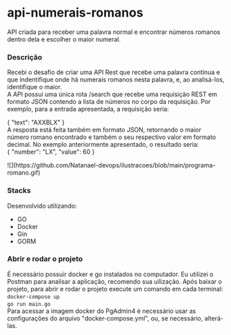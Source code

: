 # api-numerais-romanos
API criada para receber uma palavra normal e encontrar números romanos dentro dela e escolher o maior numeral.

<h3> Descrição </h3>
<p> Recebi o desafio de criar uma API Rest que recebe uma palavra contínua e que indentifique onde há numerais romanos nesta palavra, e,
  ao analisá-los, identifique o maior. <br>
 A API possui uma única rota /search que recebe uma requisição REST em formato JSON
contendo a lista de números no corpo da requisição. Por exemplo, para a entrada apresentada, a requisição seria:<br>

{ "text": "AXXBLX" }<br>
  A resposta está feita também em formato JSON, retornando o maior número romano encontrado e
também o seu respectivo valor em formato decimal. No exemplo anteriormente apresentado, o resultado
seria:<br>
  {
"number": "LX",
"value": 60
}<br>
</p>
  ![](https://github.com/Natanael-devops/ilustracoes/blob/main/programa-romano.gif)

  <h3>Stacks</h3>
  <p>Desenvolvido utilizando:
<ul>
  <li>GO</li>
  <li>Docker</li>
  <li>Gin</li>
  <li>GORM</li>
  </ul></p>
  
  <h3>Abrir e rodar o projeto</h3>
  <p>É necessário possuir docker e go instalados no computador.
  Eu utilizei o Postman para analisar a aplicação, recomendo sua uilização.
  Após baixar o projeto, para abrir e rodar o projeto execute um comando em cada terminal:<br>
  <code>docker-compose up</code><br>
  <code>go run main.go</code><br>
  Para acessar a imagem docker do PgAdmin4 é necessário usar as configurações do arquivo "docker-compose.yml", ou, se necessário, alterá-las.
  
  
  
